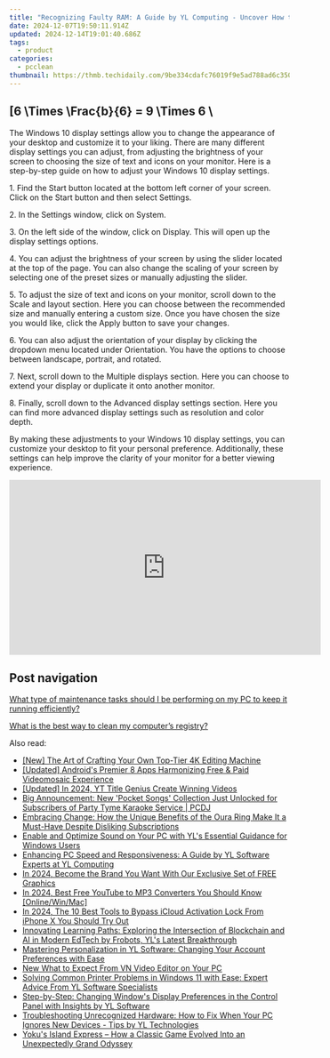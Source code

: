 ```yaml
---
title: "Recognizing Faulty RAM: A Guide by YL Computing - Uncover How to Spot and Address RAM Issues"
date: 2024-12-07T19:50:11.914Z
updated: 2024-12-14T19:01:40.686Z
tags:
  - product
categories:
  - pcclean
thumbnail: https://thmb.techidaily.com/9be334cdafc76019f9e5ad788ad6c3507c69da5b07f01ac5528173fed7156fb9.jpg
---
```


## \[6 \Times \Frac{b}{6} = 9 \Times 6 \

The Windows 10 display settings allow you to change the appearance of your desktop and customize it to your liking. There are many different display settings you can adjust, from adjusting the brightness of your screen to choosing the size of text and icons on your monitor. Here is a step-by-step guide on how to adjust your Windows 10 display settings. 

1\. Find the Start button located at the bottom left corner of your screen. Click on the Start button and then select Settings.

2\. In the Settings window, click on System.

3\. On the left side of the window, click on Display. This will open up the display settings options. 

4\. You can adjust the brightness of your screen by using the slider located at the top of the page. You can also change the scaling of your screen by selecting one of the preset sizes or manually adjusting the slider.

5\. To adjust the size of text and icons on your monitor, scroll down to the Scale and layout section. Here you can choose between the recommended size and manually entering a custom size. Once you have chosen the size you would like, click the Apply button to save your changes.

6\. You can also adjust the orientation of your display by clicking the dropdown menu located under Orientation. You have the options to choose between landscape, portrait, and rotated.

7\. Next, scroll down to the Multiple displays section. Here you can choose to extend your display or duplicate it onto another monitor.

8\. Finally, scroll down to the Advanced display settings section. Here you can find more advanced display settings such as resolution and color depth. 

By making these adjustments to your Windows 10 display settings, you can customize your desktop to fit your personal preference. Additionally, these settings can help improve the clarity of your monitor for a better viewing experience.

<!-- affiliate ads begin -->
<iframe width="560" height="315" src="https://www.youtube.com/embed/ASUEYpqSP5E?si=0KOZxrTVexTuUkRn" title="YouTube video player" frameborder="0" allow="accelerometer; autoplay; clipboard-write; encrypted-media; gyroscope; picture-in-picture; web-share" referrerpolicy="strict-origin-when-cross-origin" allowfullscreen></iframe>
<!-- affiliate ads end -->

## Post navigation

[What type of maintenance tasks should I be performing on my PC to keep it running efficiently?](https://tools.techidaily.com/pcclean/products/)

[What is the best way to clean my computer’s registry?](https://tools.techidaily.com/pcclean/products/)

<ins class="adsbygoogle"
     style="display:block"
     data-ad-format="autorelaxed"
     data-ad-client="ca-pub-7571918770474297"
     data-ad-slot="1223367746"></ins>

<ins class="adsbygoogle"
     style="display:block"
     data-ad-client="ca-pub-7571918770474297"
     data-ad-slot="8358498916"
     data-ad-format="auto"
     data-full-width-responsive="true"></ins>

<span class="atpl-alsoreadstyle">Also read:</span>
<div><ul>
<li><a href="https://some-skills.techidaily.com/new-the-art-of-crafting-your-own-top-tier-4k-editing-machine/"><u>[New] The Art of Crafting Your Own Top-Tier 4K Editing Machine</u></a></li>
<li><a href="https://article-knowledge.techidaily.com/updated-androids-premier-8-apps-harmonizing-free-and-paid-videomosaic-experience/"><u>[Updated] Android's Premier 8 Apps Harmonizing Free & Paid Videomosaic Experience</u></a></li>
<li><a href="https://fox-hovers.techidaily.com/updated-in-2024-yt-title-genius-create-winning-videos/"><u>[Updated] In 2024, YT Title Genius Create Winning Videos</u></a></li>
<li><a href="https://discover-fantastic.techidaily.com/big-announcement-new-pocket-songs-collection-just-unlocked-for-subscribers-of-party-tyme-karaoke-service-pcdj/"><u>Big Announcement: New 'Pocket Songs' Collection Just Unlocked for Subscribers of Party Tyme Karaoke Service | PCDJ</u></a></li>
<li><a href="https://eaxpv-info.techidaily.com/embracing-change-how-the-unique-benefits-of-the-oura-ring-make-it-a-must-have-despite-disliking-subscriptions/"><u>Embracing Change: How the Unique Benefits of the Oura Ring Make It a Must-Have Despite Disliking Subscriptions</u></a></li>
<li><a href="https://discover-fantastic.techidaily.com/enable-and-optimize-sound-on-your-pc-with-yls-essential-guidance-for-windows-users/"><u>Enable and Optimize Sound on Your PC with YL's Essential Guidance for Windows Users</u></a></li>
<li><a href="https://discover-fantastic.techidaily.com/enhancing-pc-speed-and-responsiveness-a-guide-by-yl-software-experts-at-yl-computing/"><u>Enhancing PC Speed and Responsiveness: A Guide by YL Software Experts at YL Computing</u></a></li>
<li><a href="https://youtube-sure.techidaily.com/24-become-the-brand-you-want-with-our-exclusive-set-of-free-graphics/"><u>In 2024, Become the Brand You Want With Our Exclusive Set of FREE Graphics</u></a></li>
<li><a href="https://youtube-web.techidaily.com/24-best-free-youtube-to-mp3-converters-you-should-know-onlinewinmac/"><u>In 2024, Best Free YouTube to MP3 Converters You Should Know [Online/Win/Mac]</u></a></li>
<li><a href="https://activate-lock.techidaily.com/in-2024-the-10-best-tools-to-bypass-icloud-activation-lock-from-iphone-x-you-should-try-out-by-drfone-ios/"><u>In 2024, The 10 Best Tools to Bypass iCloud Activation Lock From iPhone X You Should Try Out</u></a></li>
<li><a href="https://discover-fantastic.techidaily.com/innovating-learning-paths-exploring-the-intersection-of-blockchain-and-ai-in-modern-edtech-by-frobots-yls-latest-breakthrough/"><u>Innovating Learning Paths: Exploring the Intersection of Blockchain and AI in Modern EdTech by Frobots, YL's Latest Breakthrough</u></a></li>
<li><a href="https://discover-fantastic.techidaily.com/mastering-personalization-in-yl-software-changing-your-account-preferences-with-ease/"><u>Mastering Personalization in YL Software: Changing Your Account Preferences with Ease</u></a></li>
<li><a href="https://ai-video-tools.techidaily.com/new-what-to-expect-from-vn-video-editor-on-your-pc/"><u>New What to Expect From VN Video Editor on Your PC</u></a></li>
<li><a href="https://discover-fantastic.techidaily.com/solving-common-printer-problems-in-windows-11-with-ease-expert-advice-from-yl-software-specialists/"><u>Solving Common Printer Problems in Windows 11 with Ease: Expert Advice From YL Software Specialists</u></a></li>
<li><a href="https://discover-fantastic.techidaily.com/step-by-step-changing-windows-display-preferences-in-the-control-panel-with-insights-by-yl-software/"><u>Step-by-Step: Changing Window's Display Preferences in the Control Panel with Insights by YL Software</u></a></li>
<li><a href="https://discover-fantastic.techidaily.com/troubleshooting-unrecognized-hardware-how-to-fix-when-your-pc-ignores-new-devices-tips-by-yl-technologies/"><u>Troubleshooting Unrecognized Hardware: How to Fix When Your PC Ignores New Devices - Tips by YL Technologies</u></a></li>
<li><a href="https://buynow-reviews.techidaily.com/yokus-island-express-how-a-classic-game-evolved-into-an-unexpectedly-grand-odyssey/"><u>Yoku's Island Express – How a Classic Game Evolved Into an Unexpectedly Grand Odyssey</u></a></li>
</ul></div>

